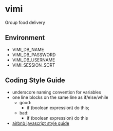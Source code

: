 # vimi
Group food delivery

## Environment

* VIMI_DB_NAME
* VIMI_DB_PASSWORD
* VIMI_DB_USERNAME
* VIMI_SESSION_SCRT

## Coding Style Guide

* underscore naming convention for variables
* one line blocks on the same line as if/else/while
  * good:
    * if (boolean expression) do this;
  * bad:
    * if (boolean expression)
        do this
* [airbnb javascript style guide](https://github.com/airbnb/javascript)
